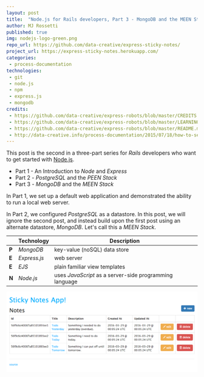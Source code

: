 ```yaml
---
layout: post
title:  "Node.js for Rails developers, Part 3 - MongoDB and the MEEN Stack"
author: MJ Rossetti
published: true
img: nodejs-logo-green.png
repo_url: https://github.com/data-creative/express-sticky-notes/
project_url: https://express-sticky-notes.herokuapp.com/
categories:
 - process-documentation
technologies:
 - git
 - node.js
 - npm
 - express.js
 - mongodb
credits:
 - https://github.com/data-creative/express-robots/blob/master/CREDITS.md
 - https://github.com/data-creative/express-robots/blob/master/LEARNING.md
 - https://github.com/data-creative/express-robots/blob/master/README.md
 - http://data-creative.info/process-documentation/2015/07/18/how-to-set-up-a-mac-development-environment/
---
```


This post is the second in a three-part series for *Rails* developers who want to get started with [Node.js](https://nodejs.org/en/).

  + Part 1 - An Introduction to *Node* and *Express*
  + Part 2 - *PostgreSQL* and the *PEEN Stack*
  + Part 3 - *MongoDB* and the *MEEN Stack*

In Part 1, we set up a default web application and demonstrated the ability to run a local web server.

In Part 2, we configured *PostgreSQL* as a datastore. In this post, we will ignore the second post, and instead build upon the first post using an alternate datastore, *MongoDB*. Let's call this a *MEEN Stack*.

&nbsp; | Technology | Description
--- | --- | ---
**P** | *MongoDB* | key-value (noSQL) data store
**E** | *Express.js* | web server
**E** | *EJS* | plain familiar view templates
**N** | *Node.js*  | uses *JavaScript* as a server-side programming language

![sticky notes app screenshot](/img/posts/express-sticky-notes.png)
